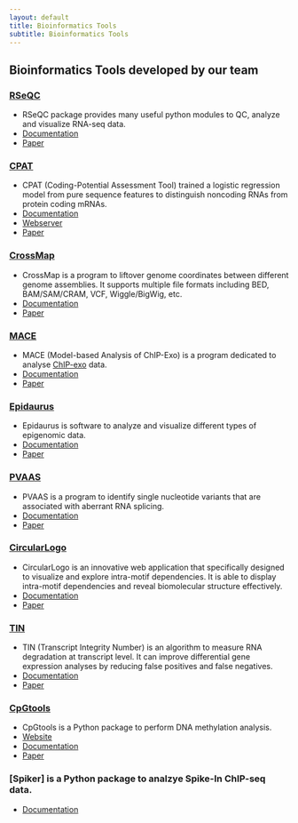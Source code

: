 ```yaml
---
layout: default
title: Bioinformatics Tools
subtitle: Bioinformatics Tools
---
```


## Bioinformatics Tools developed by our team

### [RSeQC](http://rseqc.sourceforge.net)

- RSeQC package provides many useful python modules to QC, analyze and visualize RNA-seq data.
- [Documentation](http://rseqc.sourceforge.net)
- [Paper](https://academic.oup.com/bioinformatics/article/28/16/2184/325191)

### [CPAT](http://rna-cpat.sourceforge.net/)

- CPAT (Coding-Potential Assessment Tool) trained a logistic regression model from pure sequence features to distinguish noncoding RNAs from protein coding mRNAs.
- [Documentation](http://rna-cpat.sourceforge.net/) 
- [Webserver](http://lilab.research.bcm.edu/cpat)   
- [Paper](https://academic.oup.com/nar/article/41/6/e74/2902455)

### [CrossMap](http://crossmap.sourceforge.net)

- CrossMap is a program to liftover genome coordinates between different genome assemblies. It supports multiple file formats including BED, BAM/SAM/CRAM, VCF, Wiggle/BigWig, etc. 
- [Documentation](http://crossmap.sourceforge.net/)
- [Paper](https://academic.oup.com/bioinformatics/article/30/7/1006/234947)

### [MACE](http://chipexo.sourceforge.net/)

- MACE (Model-based Analysis of ChIP-Exo) is a program dedicated to analyse [ChIP-exo](https://en.wikipedia.org/wiki/ChIP-exo) data. 
- [Documentation](http://chipexo.sourceforge.net/)
- [Paper](https://academic.oup.com/nar/article/42/20/e156/2902729)


### [Epidaurus](http://epidaurus.sourceforge.net/)

- Epidaurus is software to analyze and visualize different types of epigenomic data. 
- [Documentation](http://epidaurus.sourceforge.net/)
- [Paper](https://academic.oup.com/nar/article/43/2/e7/2414228)


### [PVAAS](http://pvaas.sourceforge.net/)

- PVAAS is a program to identify single nucleotide variants that are associated with aberrant RNA splicing. 
- [Documentation](http://pvaas.sourceforge.net)
- [Paper](https://academic.oup.com/bioinformatics/article/31/10/1668/176935)

### [CircularLogo](https://sourceforge.net/projects/circularlogo)

- CircularLogo is an innovative web application that specifically designed to visualize and explore intra-motif dependencies. It is able to display intra-motif dependencies and reveal biomolecular structure effectively. 
- [Documentation](https://sourceforge.net/projects/circularlogo)
- [Paper](https://bmcbioinformatics.biomedcentral.com/articles/10.1186/s12859-017-1680-2)

### [TIN](http://rseqc.sourceforge.net)
- TIN (Transcript Integrity Number) is an algorithm to measure RNA degradation at transcript level. It can improve differential gene expression analyses by reducing false positives and false negatives.
- [Documentation](http://rseqc.sourceforge.net)
- [Paper](https://bmcbioinformatics.biomedcentral.com/articles/10.1186/s12859-016-0922-z)

### [CpGtools](https://cpgtools.readthedocs.io/en/latest/)

- CpGtools is a Python package to perform DNA methylation analysis. 
- [Website](https://github.com/liguowang/cpgtools)
- [Documentation](https://cpgtools.readthedocs.io/en/latest) 
- [Paper](https://academic.oup.com/bioinformatics/advance-article-abstract/doi/10.1093/bioinformatics/btz916/5663456)

### [Spiker] is a Python package to analzye Spike-In ChIP-seq data.
- [Documentation](https://spiker.readthedocs.io/en/latest/)
